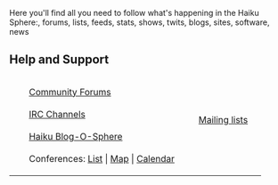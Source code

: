 <p>Here you'll find all you need to follow what's happening in the Haiku Sphere:, forums, lists, feeds, stats, shows, twits, blogs, sites, software, news</p>

<h2>Help and Support</h2>

<table>
<tbody style="border-top:0px !important;margin-top:10px;">
<tr>
<td>
<ul>
<div class="App_Chat_32"><a href="/forum">Community Forums</a></div><br />
<div class="App_Vision_32"><a href="/community/irc">IRC Channels</a></div><br />
<div class="File_HTML_32"><a href="/blog">Haiku Blog-O-Sphere</a></div><br />
<div class="App_People_32">Conferences: <a href="/conference">List</a> | <a href="/conference/map">Map</a> | <a href="/conference/calendar">Calendar</a> </div>
</ul>
</td>
<td style="margin-top:10px;">
<ul>
<div class="Folder_mail_32"><a href="/community/ml">Mailing lists</a></div><br />
</ul>
</td>
<td>
</td>
</tbody>
</table>
